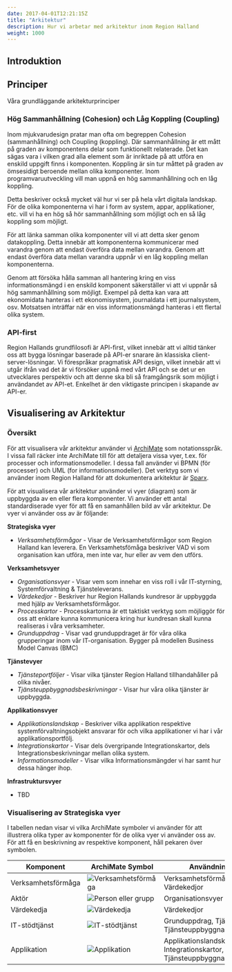 ```yaml
---
date: 2017-04-01T12:21:15Z
title: "Arkitektur"
description: Hur vi arbetar med arkitektur inom Region Halland
weight: 1000
---
```

## Introduktion

## Principer
Våra grundläggande arkitekturprinciper

### Hög Sammanhållning (Cohesion) och Låg Koppling (Coupling)
Inom mjukvarudesign pratar man ofta om begreppen Cohesion (sammanhållning) och Coupling (koppling). Där sammanhållning är ett mått på graden av komponentens delar som funktionellt relaterade. Det kan sägas vara i vilken grad alla element som är inriktade på att utföra en enskild uppgift finns i komponenten. Koppling är sin tur måttet på graden av ömsesidigt beroende mellan olika komponenter. Inom programvaruutveckling vill man uppnå en hög sammanhållning och en låg koppling. 

Detta beskriver också mycket väl hur vi ser på hela vårt digitala landskap. För de olika komponenterna vi har i form av system, appar, applikationer, etc. vill vi ha en hög så hör sammanhållning som möjligt och en så låg koppling som möjligt.

För att länka samman olika komponenter vill vi att detta sker genom datakoppling. Detta innebär att komponenterna kommunicerar med varandra genom att endast överföra data mellan varandra. Genom att endast överföra data mellan varandra uppnår vi en låg koppling mellan komponenterna.

Genom att försöka hålla samman all hantering kring en viss informationsmängd i en enskild komponent säkerställer vi att vi uppnår så hög sammanhållning som möjligt. Exempel på detta kan vara att ekonomidata hanteras i ett ekonomisystem, journaldata i ett journalsystem, osv. Motsatsen inträffar när en viss informationsmängd hanteras i ett flertal olika system. 


### API-first
Region Hallands grundfilosofi är API-first, vilket innebär att vi alltid tänker oss att bygga lösningar baserade på API-er snarare än klassiska client-server-lösningar. Vi förespråkar pragmatisk API design, vilket innebär att vi utgår ifrån vad det är vi försöker uppnå med vårt API och se det ur en utvecklares perspektiv och att denne ska bli så framgångsrik som möjligt i användandet av API-et. Enkelhet är den viktigaste principen i skapande av API-er. 


## Visualisering av Arkitektur

### Översikt
För att visualisera vår arkitektur använder vi [ArchiMate](https://design.regionhalland.se/verktyg/archimate/) som notationsspråk. I vissa fall räcker inte ArchiMate till för att detaljera vissa vyer, t.ex. för processer och informationsmodeller. I dessa fall använder vi BPMN (för processer) och UML (for informationsmodeller). Det verktyg som vi använder inom Region Halland för att dokumentera arkitektur är [Sparx](https://design.regionhalland.se/verktyg/sparx/).

För att visualisera vår arkitektur använder vi vyer (diagram) som är uppbyggda av en eller flera komponenter. Vi använder ett antal standardiserade vyer för att få en samanhållen bild av vår arkitektur. De vyer vi använder oss av är följande:

**Strategiska vyer**

- *Verksamhetsförmågor* - Visar de Verksamhetsförmågor som Region Halland kan leverera. En Verksamhetsfömåga beskriver VAD vi som organisation kan utföra, men inte var, hur eller av vem den utförs.

**Verksamhetsvyer**

  - *Organisationsvyer* - Visar vem som innehar en viss roll i vår IT-styrning, Systemförvaltning & Tjänsteleverans.
  - *Värdekedjor* - Beskriver hur Region Hallands kundresor är uppbyggda med hjälp av Verksamhetsförmågor.
  - *Processkartor* - Processkartorna är ett taktiskt verktyg som möjliggör för oss att enklare kunna kommunicera kring hur kundresan skall kunna realiseras i våra verksamheter.
  - *Grunduppdrag* - Visar vad grunduppdraget är för våra olika grupperingar inom vår IT-organisation. Bygger på modellen Business Model Canvas (BMC)

**Tjänstevyer**

- *Tjänsteportföljer* - Visar vilka tjänster Region Halland tillhandahåller på olika nivåer.
- *Tjänsteuppbyggnadsbeskrivningar* - Visar hur våra olika tjänster är uppbyggda.

**Applikationsvyer**

- *Applikationslandskap* - Beskriver vilka applikation respektive systemförvaltningsobjekt ansvarar för och vilka applikationer vi har i vår applikationsportfölj.
- *Integrationskartor* - Visar dels övergripande Integrationskartor, dels Integrationsbeskrivningar mellan olika system.
- *Informationsmodeller* - Visar vilka Informationsmängder vi har samt hur dessa hänger ihop.

**Infrastruktursvyer**

- TBD

### Visualisering av Strategiska vyer
I tabellen nedan visar vi vilka ArchiMate symboler vi använder för att illustrera olika typer av komponenter för de olika vyer vi använder oss av. För att få en beskrivning av respektive komponent, håll pekaren över symbolen.

| Komponent          | ArchiMate Symbol | Användning i Vyer |
| ------------------ | ---------------- | -------------- |
| Verksamhetsförmåga |![Verksamhetsförmåga](/images/metoder/icon_verksamhetsformaga.png "En Verksamhetsfömåga beskriver VAD vi som organisation kan utföra. Vi använder ArchiMate symbolen Capability för att illustrera en Verksamhetsförmåga.") | Verksamhetsförmågor, Värdekedjor | 
| Aktör |![Person eller grupp](/images/metoder/icon_aktor.png "En Aktör, kan vara en enskild person eller en grupp. Vi använder ArchiMate symbolen Actor för att illustrera en aktör.") | Organisationsvyer  | 
| Värdekedja |![Värdekedja](/images/metoder/icon_vardekedja.png "Ett steg i en Värdekedja. Då det (ännu) inte finns någon symbol i ArchiMate för detta så använder vi en allmän symbol för värdekedjor här. Det finns dock förslag om att ta in denna symbol i ArchiMate.") | Värdekedjor  | 
| IT-stödtjänst |![IT-stödtjänst](/images/metoder/icon_itstodtjanst.png "En IT-stödtjänst. Här använder vi ArchiMate symbolen Application Service.") | Grunduppdrag, Tjänsteportföljer, Tjänsteuppbyggnadsbeskrivningar   | 
| Applikation |![Applikation](/images/metoder/icon_applikation.png "En Applikation som används inom Region Halland. Här använder vi ArchiMate symbolen Application.") | Applikationslandskap, Integrationskartor, Tjänsteuppbyggnadsbeskrivningar  | 

